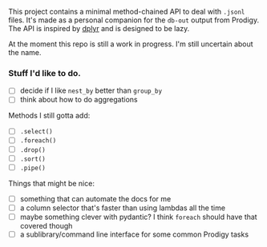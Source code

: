 This project contains a minimal method-chained API to deal with `.jsonl` files. 
It's made as a personal companion for the `db-out` output from Prodigy. The API
is inspired by [dplyr](https://dplyr.tidyverse.org/) and is designed to be lazy.

At the moment this repo is still a work in progress. I'm still uncertain about the name.

### Stuff I'd like to do. 

- [ ] decide if I like `nest_by` better than `group_by` 
- [ ] think about how to do aggregations

Methods I still gotta add:

- [ ] `.select()`
- [ ] `.foreach()`
- [ ] `.drop()`
- [ ] `.sort()`
- [ ] `.pipe()`

Things that might be nice:

- [ ] something that can automate the docs for me
- [ ] a column selector that's faster than using lambdas all the time 
- [ ] maybe something clever with pydantic? I think `foreach` should have that covered though
- [ ] a sublibrary/command line interface for some common Prodigy tasks 
